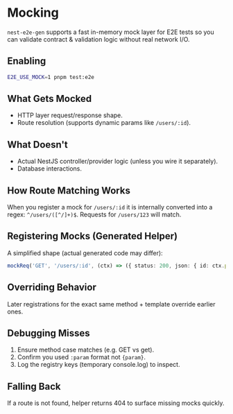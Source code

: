 # Mocking

`nest-e2e-gen` supports a fast in-memory mock layer for E2E tests so you can validate contract & validation logic without real network I/O.

## Enabling
```bash
E2E_USE_MOCK=1 pnpm test:e2e
```

## What Gets Mocked
- HTTP layer request/response shape.
- Route resolution (supports dynamic params like `/users/:id`).

## What Doesn't
- Actual NestJS controller/provider logic (unless you wire it separately).
- Database interactions.

## How Route Matching Works
When you register a mock for `/users/:id` it is internally converted into a regex: `^/users/([^/]+)$`.
Requests for `/users/123` will match.

## Registering Mocks (Generated Helper)
A simplified shape (actual generated code may differ):
```ts
mockReq('GET', '/users/:id', (ctx) => ({ status: 200, json: { id: ctx.params.id }}));
```

## Overriding Behavior
Later registrations for the exact same method + template override earlier ones.

## Debugging Misses
1. Ensure method case matches (e.g. GET vs get).
2. Confirm you used `:param` format not `{param}`.
3. Log the registry keys (temporary console.log) to inspect.

## Falling Back
If a route is not found, helper returns 404 to surface missing mocks quickly.
